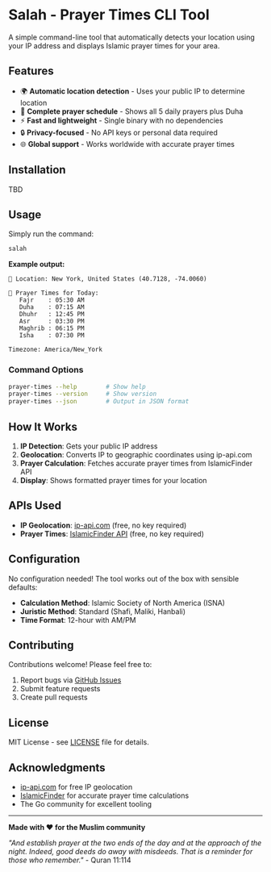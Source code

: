 # Salah - Prayer Times CLI Tool

A simple command-line tool that automatically detects your location using your IP address and displays Islamic prayer times for your area.

## Features

- 🌍 **Automatic location detection** - Uses your public IP to determine location
- 🕌 **Complete prayer schedule** - Shows all 5 daily prayers plus Duha
- ⚡ **Fast and lightweight** - Single binary with no dependencies
- 🔒 **Privacy-focused** - No API keys or personal data required
- 🌐 **Global support** - Works worldwide with accurate prayer times

## Installation

TBD

## Usage

Simply run the command:

```bash
salah
```

**Example output:**
```
📍 Location: New York, United States (40.7128, -74.0060)

🕌 Prayer Times for Today:
   Fajr    : 05:30 AM
   Duha    : 07:15 AM
   Dhuhr   : 12:45 PM
   Asr     : 03:30 PM
   Maghrib : 06:15 PM
   Isha    : 07:30 PM

Timezone: America/New_York
```

### Command Options

```bash
prayer-times --help        # Show help
prayer-times --version     # Show version
prayer-times --json        # Output in JSON format
```

## How It Works

1. **IP Detection**: Gets your public IP address
2. **Geolocation**: Converts IP to geographic coordinates using ip-api.com
3. **Prayer Calculation**: Fetches accurate prayer times from IslamicFinder API
4. **Display**: Shows formatted prayer times for your location

## APIs Used

- **IP Geolocation**: [ip-api.com](http://ip-api.com) (free, no key required)
- **Prayer Times**: [IslamicFinder API](https://islamicfinder.us) (free, no key required)

## Configuration

No configuration needed! The tool works out of the box with sensible defaults:

- **Calculation Method**: Islamic Society of North America (ISNA)
- **Juristic Method**: Standard (Shafi, Maliki, Hanbali)
- **Time Format**: 12-hour with AM/PM

## Contributing

Contributions welcome! Please feel free to:

1. Report bugs via [GitHub Issues](https://github.com/yourusername/prayer-times/issues)
2. Submit feature requests
3. Create pull requests

## License

MIT License - see [LICENSE](LICENSE) file for details.

## Acknowledgments

- [ip-api.com](https://httpbin.org/ip) for free IP geolocation
- [IslamicFinder](https://islamicfinder.us) for accurate prayer time calculations
- The Go community for excellent tooling

---

**Made with ❤️ for the Muslim community**

*"And establish prayer at the two ends of the day and at the approach of the night. Indeed, good deeds do away with misdeeds. That is a reminder for those who remember."* - Quran 11:114
